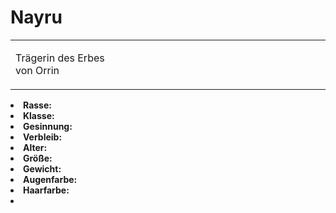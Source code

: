 # Nayru

<primary-label ref="npc"/>

<secondary-label ref="faergria"/>

<secondary-label ref="adrestia"/>

<secondary-label ref="farone"/>

<table>
<tr><td>
<p>
Trägerin des Erbes von Orrin
</p>

</td><td width="300">
<!-- Edit here -->
<img src="nayru.png" alt="" />
</td></tr>
</table>

<procedure title="Allgemeine Informationen">
<list columns="3">
<li><b>Rasse:</b> <a href="Folks.md" anchor=""></a></li>
<li><b>Klasse:</b> </li>
<li><b>Gesinnung:</b> </li>
<li><b>Verbleib:</b> </li>
</list>
</procedure>

<procedure title="Aussehen">
<list columns="3">
<li><b>Alter:</b> </li>
<li><b>Größe:</b> </li>
<li><b>Gewicht:</b> </li>
<li><b>Augenfarbe:</b> </li>
<li><b>Haarfarbe:</b> </li>
</list>
</procedure>

<procedure title="Beziehungen">
<list columns="3">
<li></li>
</list>
</procedure>

<!--
## Notizen

- **Ziele:** 
- **Geheimnisse:** 
-->